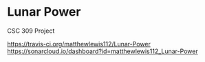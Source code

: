 # Lunar Power
CSC 309 Project

https://travis-ci.org/matthewlewis112/Lunar-Power
https://sonarcloud.io/dashboard?id=matthewlewis112_Lunar-Power


